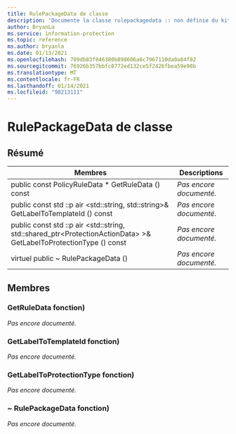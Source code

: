 ```yaml
---
title: RulePackageData de classe
description: 'Documente la classe rulepackagedata :: non définie du kit de développement logiciel (SDK) Microsoft Information Protection (MIP).'
author: BryanLa
ms.service: information-protection
ms.topic: reference
ms.author: bryanla
ms.date: 01/13/2021
ms.openlocfilehash: 709db83f046380b898606a6c7967110da0a84f82
ms.sourcegitcommit: 76926b357bbfc8772ed132ce5f2426fbea59e98b
ms.translationtype: MT
ms.contentlocale: fr-FR
ms.lasthandoff: 01/14/2021
ms.locfileid: "98213111"
---
```

# <a name="class-rulepackagedata"></a>RulePackageData de classe 
  
## <a name="summary"></a>Résumé
 Membres                        | Descriptions                                
--------------------------------|---------------------------------------------
public const PolicyRuleData * GetRuleData () const  | _Pas encore documenté._
public const std ::p air \<std::string, std::string\>& GetLabelToTemplateId () const  | _Pas encore documenté._
public const std ::p air \<std::string, std::shared_ptr\<ProtectionActionData\> \>& GetLabelToProtectionType () const  | _Pas encore documenté._
virtuel public ~ RulePackageData ()  | _Pas encore documenté._
  
## <a name="members"></a>Membres
  
### <a name="getruledata-function"></a>GetRuleData fonction)
_Pas encore documenté._

  
### <a name="getlabeltotemplateid-function"></a>GetLabelToTemplateId fonction)
_Pas encore documenté._

  
### <a name="getlabeltoprotectiontype-function"></a>GetLabelToProtectionType fonction)
_Pas encore documenté._

  
### <a name="rulepackagedata-function"></a>~ RulePackageData fonction)
_Pas encore documenté._
